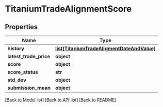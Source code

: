 # TitaniumTradeAlignmentScore


## Properties
Name | Type | Description | Notes
------------ | ------------- | ------------- | -------------
**history** | [**list[TitaniumTradeAligmentDateAndValue]**](TitaniumTradeAligmentDateAndValue.md) |  | [optional] 
**latest_trade_price** | **object** |  | [optional] 
**score** | **object** |  | [optional] 
**score_status** | **str** |  | [optional] 
**std_dev** | **object** |  | [optional] 
**submission_mean** | **object** |  | [optional] 

[[Back to Model list]](../README.md#documentation-for-models) [[Back to API list]](../README.md#documentation-for-api-endpoints) [[Back to README]](../README.md)


